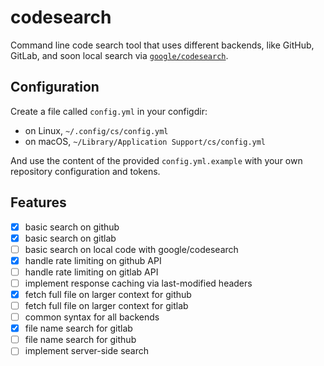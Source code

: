 # codesearch

Command line code search tool that uses different backends, like GitHub, GitLab,
and soon local search via
[`google/codesearch`](https://github.com/google/codesearch).

## Configuration

Create a file called `config.yml` in your configdir:
* on Linux, `~/.config/cs/config.yml`
* on macOS, `~/Library/Application Support/cs/config.yml`

And use the content of the provided `config.yml.example` with your own
repository configuration and tokens.

## Features

* [x] basic search on github
* [x] basic search on gitlab
* [ ] basic search on local code with google/codesearch
* [x] handle rate limiting on github API
* [ ] handle rate limiting on gitlab API
* [ ] implement response caching via last-modified headers
* [x] fetch full file on larger context for github
* [ ] fetch full file on larger context for gitlab
* [ ] common syntax for all backends
* [x] file name search for gitlab
* [ ] file name search for github
* [ ] implement server-side search
